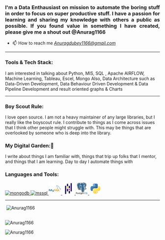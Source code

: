 <h3 align="justify">I'm a Data Enthausiast on mission to automate the boring stuff in order to focus on super productive stuff. I have a passion for learning and sharing my knowledge with others a public as possible. If you found value in something I have created, please give me a shout out @Anurag1166</h3>


- 📫 How to reach me *Anuragdubey1166@gmail.com*

<hr></hr>

<h3 align="left">Tools & Tech Stack:</h3>
<p align="left">
I am interested in talking about Python, MIS, SQL , Apache AIRFLOW, Machine Learning, Tableau, Escel, Mongo Also, Data Architecture such as Data-Driven Development, Data Behaviour Driven Development & Data Pipeline Development and result oriented graphs & Charts


</p>
<hr></hr>
<h3 align="left">Boy Scout Rule:</h3>
<p align="left">
I love open source.  I am not a heavy maintainer of any large libraries, but I really like the boyscout rule.  I contribute to things as I come across issues that I think other people might struggle with.  This may be things that are overlooked by someone who is deep into the library.
</hr>

<h3 align="left">My Digital Garden:<g-emoji class="g-emoji" alias="seedling" fallback-src="https://github.githubassets.com/images/icons/emoji/unicode/1f331.png">🌱</g-emoji></h3>
<p align="left">
I write about things I am familiar with, things that trip up folks that I mentor, and things that I am learning.  Day to day I automate things with 
</hr>
  
<h3 align="left">Languages and Tools:</h3>
<p align="left"> <a href="https://www.mongodb.com/" target="_blank" rel="noreferrer"> <img src="https://webimages.mongodb.com/_com_assets/cms/kuyjf3vea2hg34taa-horizontal_default_slate_blue.svg?auto=format%252Ccompress" alt="mongodb" width="40" height="40"/> </a> <a href="https://www.microsoft.com/en-us/sql-server" target="_blank" rel="noreferrer"> <img src="https://www.svgrepo.com/show/303229/microsoft-sql-server-logo.svg" alt="mssql" width="40" height="40"/> </a> <a href="https://www.mysql.com/" target="_blank" rel="noreferrer"> <img src="https://raw.githubusercontent.com/devicons/devicon/master/icons/mysql/mysql-original-wordmark.svg" alt="mysql" width="40" height="40"/> </a> <a href="https://pandas.pydata.org/" target="_blank" rel="noreferrer"> <img src="https://raw.githubusercontent.com/devicons/devicon/2ae2a900d2f041da66e950e4d48052658d850630/icons/pandas/pandas-original.svg" alt="pandas" width="40" height="40"/> </a> <a href="https://www.postgresql.org" target="_blank" rel="noreferrer"> <img src="https://raw.githubusercontent.com/devicons/devicon/master/icons/postgresql/postgresql-original-wordmark.svg" alt="postgresql" width="40" height="40"/> </a> <a href="https://www.python.org" target="_blank" rel="noreferrer"> <img src="https://raw.githubusercontent.com/devicons/devicon/master/icons/python/python-original.svg" alt="python" width="40" height="40"/> </a> </p>
 </p>
<hr></hr>

<p>&nbsp;<img align="center" src="https://github-readme-stats.vercel.app/api?username=Anurag1166&show_icons=true&locale=en" alt="Anurag1166" />

<p><br/><img src="https://github-readme-streak-stats.herokuapp.com/?user=anurag1166&" alt="Anurag1166" /></p>
<p><img align="left" src="https://github-readme-stats.vercel.app/api/top-langs?username=Anurag1166&show_icons=true&locale=en&layout=compact" alt="Anurag1166" /></p>
